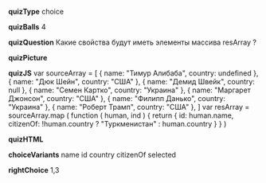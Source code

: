 ____quizType____
choice

____quizBalls____
4

____quizQuestion____
Какие свойства будут иметь элементы массива resArray ?

____quizPicture____


____quizJS____
var sourceArray = [
    {  name: "Тимур Алибаба",  country:  undefined },
    {  name: "Дюк Шейн",  country:  "США" },
    {  name: "Демид Швейк",  country:  null },
    {  name: "Семен Картко",  country:  "Украина" },
    {  name: "Маргарет Джонсон",  country:  "США" },
    {  name: "Филипп Данько",  country:  "Украина" },
    {  name: "Роберт Трамп",  country:  "США" },
]
var resArray = sourceArray.map (
    function ( human, ind ) {
        return {
            id: human.name,
            citizenOf: !human.country ?
                "Туркменистан" :
                human.country
        }
    }
)


____quizHTML____



____choiceVariants____
name
id
country
citizenOf
selected


____rightChoice____
1,3
